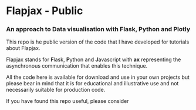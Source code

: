 # Flapjax - Public
### An approach to Data visualisation with Flask, Python and Plotly

This repo is he public version of the code that I have developed for tutorials about Flapjax.

Flapjax stands for **F**lask, **P**ython and **J**avascript with **ax** representing the asynchronous communication that enables this technique.

All the code here is available for download and use in your own projects but please bear in mind that it is for educational and illustrative use and not necessarily suitable for production code.

If you have found this repo useful, please consider

<script src='https://storage.ko-fi.com/cdn/scripts/overlay-widget.js'></script>
<script>
  kofiWidgetOverlay.draw('alan_jones', {
    'type': 'floating-chat',
    'floating-chat.donateButton.text': 'Support me',
    'floating-chat.donateButton.background-color': '#00b9fe',
    'floating-chat.donateButton.text-color': '#fff'
  });
</script>
